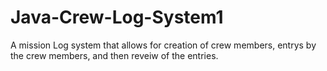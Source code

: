 # Java-Crew-Log-System1
A mission Log system that allows for creation of crew members, entrys by the crew members, and then reveiw of the entries.
